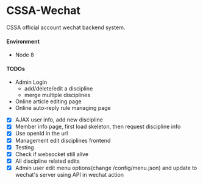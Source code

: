 # CSSA-Wechat
CSSA official account wechat backend system.

#### Environment
- Node 8

#### TODOs
- Admin Login
    - add/delete/edit a discipline
    - merge multiple disciplines
- Online article editing page
- Online auto-reply rule managing page

- [x] AJAX user info, add new discipline
- [x] Member info page, first load skeleton, then request discipline info
- [x] Use openId in the url
- [x] Management edit disciplines frontend
- [x] Testing
- [x] Check if websocket still alive
- [x] All discipline related edits
- [x] Admin user edit menu options(change /config/menu.json) and update to wechat's server using API in wechat action
